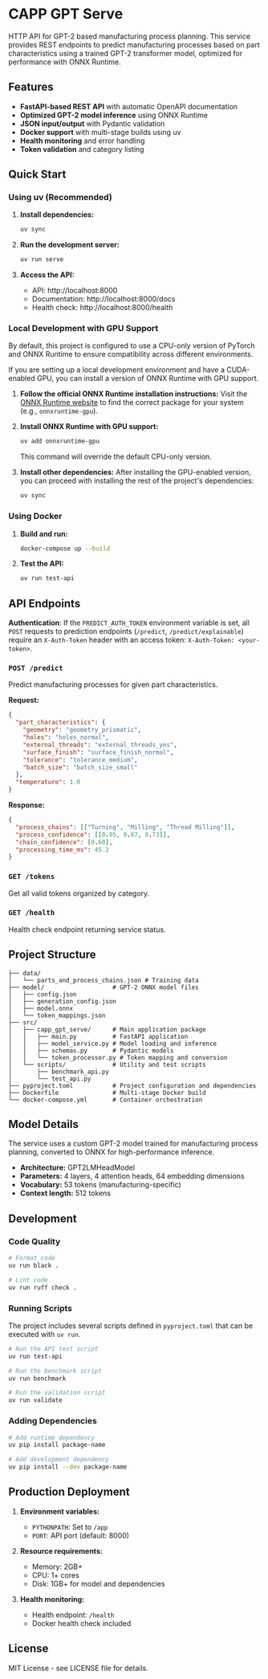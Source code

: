 # CAPP GPT Serve

HTTP API for GPT-2 based manufacturing process planning. This service provides REST endpoints to predict manufacturing processes based on part characteristics using a trained GPT-2 transformer model, optimized for performance with ONNX Runtime.

## Features

- **FastAPI-based REST API** with automatic OpenAPI documentation
- **Optimized GPT-2 model inference** using ONNX Runtime
- **JSON input/output** with Pydantic validation
- **Docker support** with multi-stage builds using uv
- **Health monitoring** and error handling
- **Token validation** and category listing

## Quick Start

### Using uv (Recommended)

1. **Install dependencies:**
   ```bash
   uv sync
   ```

2. **Run the development server:**
   ```bash
   uv run serve
   ```

3. **Access the API:**
   - API: http://localhost:8000
   - Documentation: http://localhost:8000/docs
   - Health check: http://localhost:8000/health

### Local Development with GPU Support

By default, this project is configured to use a CPU-only version of PyTorch and ONNX Runtime to ensure compatibility across different environments.

If you are setting up a local development environment and have a CUDA-enabled GPU, you can install a version of ONNX Runtime with GPU support.

1.  **Follow the official ONNX Runtime installation instructions:** Visit the [ONNX Runtime website](https://onnxruntime.ai/docs/install/) to find the correct package for your system (e.g., `onnxruntime-gpu`).

2.  **Install ONNX Runtime with GPU support:**
    ```bash
    uv add onnxruntime-gpu
    ```
    This command will override the default CPU-only version.

3.  **Install other dependencies:** After installing the GPU-enabled version, you can proceed with installing the rest of the project's dependencies:
    ```bash
    uv sync
    ```

### Using Docker

1. **Build and run:**
   ```bash
   docker-compose up --build
   ```

2. **Test the API:**
   ```bash
   uv run test-api
   ```

## API Endpoints
**Authentication**: If the `PREDICT_AUTH_TOKEN` environment variable is set, all `POST` requests to prediction endpoints (`/predict`, `/predict/explainable`) require an `X-Auth-Token` header with an access token: `X-Auth-Token: <your-token>`.

### `POST /predict`
Predict manufacturing processes for given part characteristics.

**Request:**
```json
{
  "part_characteristics": {
    "geometry": "geometry_prismatic",
    "holes": "holes_normal",
    "external_threads": "external_threads_yes",
    "surface_finish": "surface_finish_normal",
    "tolerance": "tolerance_medium",
    "batch_size": "batch_size_small"
  },
  "temperature": 1.0
}
```

**Response:**
```json
{
  "process_chains": [["Turning", "Milling", "Thread Milling"]],
  "process_confidence": [[0.95, 0.87, 0.73]],
  "chain_confidence": [0.60],
  "processing_time_ms": 45.2
}
```

### `GET /tokens`
Get all valid tokens organized by category.

### `GET /health`
Health check endpoint returning service status.

## Project Structure

```
├── data/
│   └── parts_and_process_chains.json # Training data
├── model/                   # GPT-2 ONNX model files
│   ├── config.json
│   ├── generation_config.json
│   ├── model.onnx
│   └── token_mappings.json
├── src/
│   ├── capp_gpt_serve/      # Main application package
│   │   ├── main.py          # FastAPI application
│   │   ├── model_service.py # Model loading and inference
│   │   ├── schemas.py       # Pydantic models
│   │   └── token_processor.py # Token mapping and conversion
│   └── scripts/             # Utility and test scripts
│       ├── benchmark_api.py
│       └── test_api.py
├── pyproject.toml           # Project configuration and dependencies
├── Dockerfile               # Multi-stage Docker build
└── docker-compose.yml       # Container orchestration
```

## Model Details

The service uses a custom GPT-2 model trained for manufacturing process planning, converted to ONNX for high-performance inference.
- **Architecture:** GPT2LMHeadModel
- **Parameters:** 4 layers, 4 attention heads, 64 embedding dimensions
- **Vocabulary:** 53 tokens (manufacturing-specific)
- **Context length:** 512 tokens

## Development

### Code Quality
```bash
# Format code
uv run black .

# Lint code
uv run ruff check .
```

### Running Scripts

The project includes several scripts defined in `pyproject.toml` that can be executed with `uv run`.

```bash
# Run the API test script
uv run test-api

# Run the benchmark script
uv run benchmark

# Run the validation script
uv run validate
```

### Adding Dependencies
```bash
# Add runtime dependency
uv pip install package-name

# Add development dependency
uv pip install --dev package-name
```

## Production Deployment

1. **Environment variables:**
   - `PYTHONPATH`: Set to `/app`
   - `PORT`: API port (default: 8000)

2. **Resource requirements:**
   - Memory: 2GB+
   - CPU: 1+ cores
   - Disk: 1GB+ for model and dependencies

3. **Health monitoring:**
   - Health endpoint: `/health`
   - Docker health check included

## License

MIT License - see LICENSE file for details.
